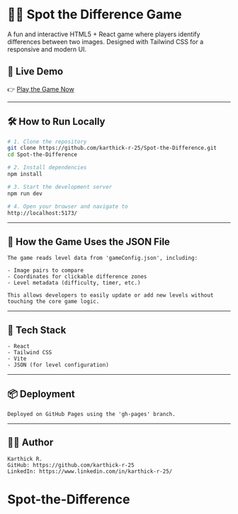 # 🕵️‍♂️ Spot the Difference Game

A fun and interactive HTML5 + React game where players identify differences between two images. Designed with Tailwind CSS for a responsive and modern UI.

## 🚀 Live Demo

👉 [Play the Game Now](https://karthick-r-25.github.io/Spot-the-Difference/)

---

## 🛠️ How to Run Locally

```bash
# 1. Clone the repository
git clone https://github.com/karthick-r-25/Spot-the-Difference.git
cd Spot-the-Difference

# 2. Install dependencies
npm install

# 3. Start the development server
npm run dev

# 4. Open your browser and navigate to
http://localhost:5173/
```

---

## 📁 How the Game Uses the JSON File

```text
The game reads level data from 'gameConfig.json', including:

- Image pairs to compare
- Coordinates for clickable difference zones
- Level metadata (difficulty, timer, etc.)

This allows developers to easily update or add new levels without touching the core game logic.
```

---

## 🧠 Tech Stack

```text
- React
- Tailwind CSS
- Vite
- JSON (for level configuration)
```

---

## 📦 Deployment

```text
Deployed on GitHub Pages using the 'gh-pages' branch.
```

---

## 👨‍💻 Author

```text
Karthick R.
GitHub: https://github.com/karthick-r-25
LinkedIn: https://www.linkedin.com/in/karthick-r-25/
```
# Spot-the-Difference
